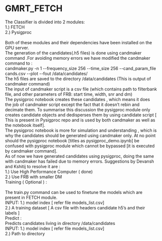 # GMRT_FETCH

The Classifier is divided into 2 modules:</br>
1.) FETCH</br>
2.) Pysigproc</br>
</br>
Both of these modules and their dependencies have been installed on the GPU server.</br>
The generation of the candidates(.h5 files) is done using candmaker command .For avoiding memory errors we have modified the candmaker</br> command to :</br>
candmaker.py -n 1 --frequency_size 256 --time_size 256 --cand_param_file cands.csv --plot --fout /data/candidates/</br>
The h5 files are saved to the directory /data/candidates  (This is output of candmaker command)</br>
The input of candmaker script is a csv file (which contains path to filterbank file, and other parameters of FRB: start time, width, snr and dm)</br>
The pysigproc  notebook  creates these candidates , which means it does the job of candmaker script except the fact that it doesn’t  rebin and decimate them. To summarise this discussion the pysigproc module only creates candidate objects and dedisperses them by using candidate script [ This is present in Pysigproc repo and is used by both candmaker as well as the notebook itself].</br>
The pysigproc notebook is more for simulation and understanding , which is why the candidates should be generated using candmaker only. At no point should the pysigproc notebook [titles as pysigproc_demo.ipynb] be confused with pysigproc module which cannot be bypassed [it is executed by candmaker command].</br>
As of now we have generated candidates using pysigproc, doing the same with candmaker has failed due to memory errors. Suggestions by Devansh and Kshitij to resolve it are :</br>
1.) Use High Performance Computer ( done)</br>
2.) Use FRB with smaller DM</br>
Training   ( Optional ) :</br></br>
The train.py command can be used to finetune the models  which are present in FETCH module.</br>
INPUT:  1.) model index [ refer file models_list.csv]</br>
        2.) A training dataset [ A csv file with headers candidate h5’s and their labels ]</br>
Predict :</br>
Predicts candidates living in directory /data/candidates </br>
INPUT:  1.) model index [ refer file models_list.csv]</br>
        2.) Path to directory </br>

